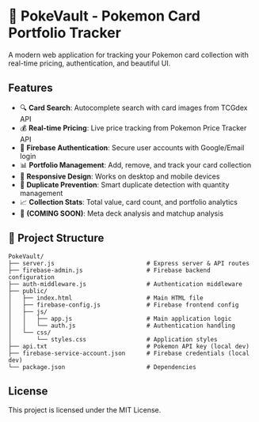# 🎴 PokeVault - Pokemon Card Portfolio Tracker

A modern web application for tracking your Pokemon card collection with real-time pricing, authentication, and beautiful UI.

## Features

- 🔍 **Card Search**: Autocomplete search with card images from TCGdex API
- 💰 **Real-time Pricing**: Live price tracking from Pokemon Price Tracker API
- 🔐 **Firebase Authentication**: Secure user accounts with Google/Email login
- 📊 **Portfolio Management**: Add, remove, and track your card collection
- 📱 **Responsive Design**: Works on desktop and mobile devices
- 🎯 **Duplicate Prevention**: Smart duplicate detection with quantity management
- 📈 **Collection Stats**: Total value, card count, and portfolio analytics
- 🎴 **(COMING SOON)**: Meta deck analysis and matchup analysis

## 📁 Project Structure

```
PokeVault/
├── server.js                          # Express server & API routes
├── firebase-admin.js                  # Firebase backend configuration
├── auth-middleware.js                 # Authentication middleware
├── public/
│   ├── index.html                     # Main HTML file
│   ├── firebase-config.js             # Firebase frontend config
│   ├── js/
│   │   ├── app.js                     # Main application logic
│   │   └── auth.js                    # Authentication handling
│   └── css/
│       └── styles.css                 # Application styles
├── api.txt                            # Pokemon API key (local dev)
├── firebase-service-account.json      # Firebase credentials (local dev)
└── package.json                       # Dependencies
```

## License

This project is licensed under the MIT License. 